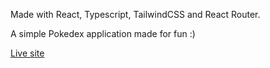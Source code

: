 Made with React, Typescript, TailwindCSS and React Router.

A simple Pokedex application made for fun :)

[Live site](https://kieran-murphy.github.io/piplupdex)
